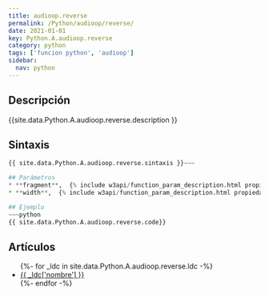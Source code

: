 ```yaml
---
title: audioop.reverse
permalink: /Python/audioop/reverse/
date: 2021-01-01
key: Python.A.audioop.reverse
category: python
tags: ['funcion python', 'audioop']
sidebar: 
  nav: python
---
```


## Descripción
{{site.data.Python.A.audioop.reverse.description }}

## Sintaxis
~~~python
{{ site.data.Python.A.audioop.reverse.sintaxis }}~~~

## Parámetros
* **fragment**,  {% include w3api/function_param_description.html propiedad=site.data.Python.A.audioop.reverse valor="fragment" %}
* **width**,  {% include w3api/function_param_description.html propiedad=site.data.Python.A.audioop.reverse valor="width" %}

## Ejemplo
~~~python
{{ site.data.Python.A.audioop.reverse.code}}
~~~

## Artículos
<ul>
{%- for _ldc in site.data.Python.A.audioop.reverse.ldc -%}
   <li>
       <a href="{{_ldc['url'] }}">{{ _ldc['nombre'] }}</a>
   </li>
{%- endfor -%}
</ul>
